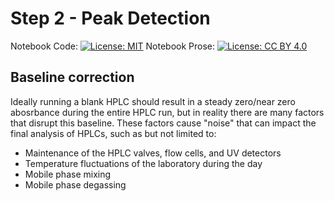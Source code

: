# Step 2 - Peak Detection

Notebook Code: [![License: MIT](https://img.shields.io/badge/License-GPLv3-blue.svg)](https://www.gnu.org/licenses/gpl-3.0) Notebook Prose: [![License: CC BY 4.0](https://img.shields.io/badge/License-CC_BY_4.0-lightgrey.svg)](https://creativecommons.org/licenses/by/4.0/)

## Baseline correction

Ideally running a blank HPLC should result in a steady zero/near zero abosrbance during the entire HPLC run, but in reality there are many factors that disrupt this baseline. These factors cause "noise" that can impact the final analysis of HPLCs, such as but not limited to:
 -  Maintenance of the HPLC valves, flow cells, and UV detectors
 -  Temperature fluctuations of the laboratory during the day
 -  Mobile phase mixing
 -  Mobile phase degassing
